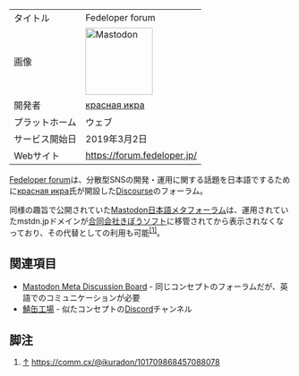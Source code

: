 <div>

|                |                                                                                                                                                                                                                                                                                                        |
|----------------|--------------------------------------------------------------------------------------------------------------------------------------------------------------------------------------------------------------------------------------------------------------------------------------------------------|
| タイトル       | Fedeloper forum                                                                                                                                                                                                                                                                                        |
| 画像           | [<img src="/images/thumb/0/00/Mastodon_logo.png/120px-Mastodon_logo.png" srcset="/images/thumb/0/00/Mastodon_logo.png/180px-Mastodon_logo.png 1.5x, /images/0/00/Mastodon_logo.png 2x" width="120" height="120" alt="Mastodon" />](/%E3%83%95%E3%82%A1%E3%82%A4%E3%83%AB:Mastodon_logo.png "Mastodon") |
| 開発者         | [красная икра](/%D0%9A%D1%80%D0%B0%D1%81%D0%BD%D0%B0%D1%8F_%D0%B8%D0%BA%D1%80%D0%B0 "Красная икра (存在しないページ)")                                                                                                                                                                                 |
| プラットホーム | ウェブ                                                                                                                                                                                                                                                                                                 |
| サービス開始日 | 2019年3月2日                                                                                                                                                                                                                                                                                           |
| Webサイト      | <a href="https://forum.fedeloper.jp/" rel="nofollow">https://forum.fedeloper.jp/</a>                                                                                                                                                                                                                   |

  
<a href="https://forum.fedeloper.jp/" rel="nofollow">Fedeloper forum</a>は、分散型SNSの開発・運用に関する話題を日本語でするために[красная икра](/%D0%9A%D1%80%D0%B0%D1%81%D0%BD%D0%B0%D1%8F_%D0%B8%D0%BA%D1%80%D0%B0 "Красная икра (存在しないページ)")氏が開設した[Discourse](/Discourse "Discourse")のフォーラム。

同様の趣旨で公開されていた[Mastodon日本語メタフォーラム](/Mastodon%E6%97%A5%E6%9C%AC%E8%AA%9E%E3%83%A1%E3%82%BF%E3%83%95%E3%82%A9%E3%83%BC%E3%83%A9%E3%83%A0 "Mastodon日本語メタフォーラム")は、運用されていたmstdn.jpドメインが[合同会社きぼうソフト](/%E5%90%88%E5%90%8C%E4%BC%9A%E7%A4%BE%E3%81%8D%E3%81%BC%E3%81%86%E3%82%BD%E3%83%95%E3%83%88 "合同会社きぼうソフト")に移管されてから表示されなくなっており、その代替としての利用も可能<sup>[\[1\]](#cite_note-1)</sup>。

## 関連項目

-   [Mastodon Meta Discussion Board](/Mastodon_Meta_Discussion_Board "Mastodon Meta Discussion Board") - 同じコンセプトのフォーラムだが、英語でのコミュニケーションが必要
-   [鯖缶工場](/%E9%AF%96%E7%BC%B6%E5%B7%A5%E5%A0%B4 "鯖缶工場") - 似たコンセプトの[Discord](/Discord "Discord")チャンネル

## 脚注

<div>

1.  [↑](#cite_ref-1) <a href="https://comm.cx/@ikuradon/101709868457088078" rel="nofollow">https://comm.cx/@ikuradon/101709868457088078</a>

</div>

</div>
